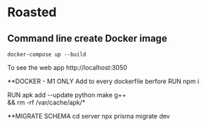 # Roasted

## Command line create Docker image

```shell
docker-compose up --build
```

To see the web app
http://localhost:3050


**DOCKER - M1 ONLY
Add to every dockerfile berfore RUN npm i

RUN apk add --update python make g++\
&& rm -rf /var/cache/apk/*

**MIGRATE SCHEMA
cd server
npx prisma migrate dev
